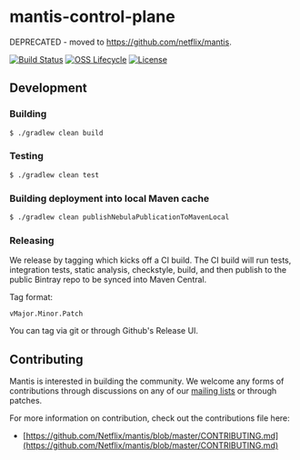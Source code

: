 # mantis-control-plane

DEPRECATED - moved to https://github.com/netflix/mantis.

[![Build Status](https://img.shields.io/travis/com/Netflix/mantis-control-plane.svg)](https://travis-ci.com/Netflix/mantis-control-plane)
[![OSS Lifecycle](https://img.shields.io/osslifecycle/Netflix/mantis-control-plane.svg)](https://github.com/Netflix/mantis-control-plane)
[![License](https://img.shields.io/github/license/Netflix/mantis-control-plane.svg)](https://www.apache.org/licenses/LICENSE-2.0)

## Development

### Building

```sh
$ ./gradlew clean build
```

### Testing

```sh
$ ./gradlew clean test
```

### Building deployment into local Maven cache

```sh
$ ./gradlew clean publishNebulaPublicationToMavenLocal
```

### Releasing

We release by tagging which kicks off a CI build. The CI build will run tests, integration tests,
static analysis, checkstyle, build, and then publish to the public Bintray repo to be synced into Maven Central.

Tag format:

```
vMajor.Minor.Patch
```

You can tag via git or through Github's Release UI.

## Contributing

Mantis is interested in building the community. We welcome any forms of contributions through discussions on any
of our [mailing lists](https://netflix.github.io/mantis/community/#mailing-lists) or through patches.

For more information on contribution, check out the contributions file here:

- [https://github.com/Netflix/mantis/blob/master/CONTRIBUTING.md](https://github.com/Netflix/mantis/blob/master/CONTRIBUTING.md)
